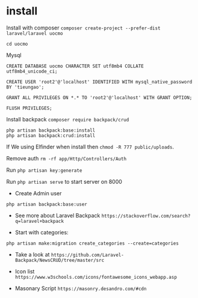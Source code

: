 # install

Install with composer `composer create-project --prefer-dist laravel/laravel uocmo`

`cd uocmo`

Mysql 

```textmate
CREATE DATABASE uocmo CHARACTER SET utf8mb4 COLLATE utf8mb4_unicode_ci;

CREATE USER 'root2'@'localhost' IDENTIFIED WITH mysql_native_password BY 'tieungao';

GRANT ALL PRIVILEGES ON *.* TO 'root2'@'localhost' WITH GRANT OPTION;

FLUSH PRIVILEGES;
```
Install backpack `composer require backpack/crud`

```textmate
php artisan backpack:base:install
php artisan backpack:crud:install
```

If We using Elfinder when install then `chmod -R 777 public/uploads`.

Remove auth `rm -rf app/Http/Controllers/Auth`

Run `php artisan key:generate`

Run `php artisan serve` to start server on 8000

* Create Admin user

`php artisan backpack:base:user`

* See more about Laravel Backpack `https://stackoverflow.com/search?q=laravel+backpack`

* Start with categories:

`php artisan make:migration create_categories --create=categories`

* Take a look at `https://github.com/Laravel-Backpack/NewsCRUD/tree/master/src`

* Icon list `https://www.w3schools.com/icons/fontawesome_icons_webapp.asp`

* Masonary Script `https://masonry.desandro.com/#cdn`